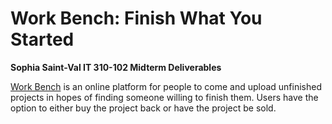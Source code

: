 # Work Bench: Finish What You Started
**Sophia Saint-Val
IT 310-102
Midterm Deliverables**

[Work Bench](https://web.njit.edu/~sas238/download/IT310/workBench.html) is an online platform for people to come and upload unfinished projects in hopes of finding someone willing to finish them. Users have the option to either buy the project back or have the project be sold. 
